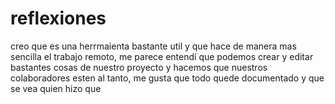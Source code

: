 # reflexiones
creo que es una herrmaienta bastante util y que hace de manera mas sencilla el trabajo remoto, me parece 
entendí que podemos crear y editar bastantes cosas de nuestro proyecto y hacemos que nuestros colaboradores esten al tanto, me gusta que todo quede documentado y que se vea quien hizo que
